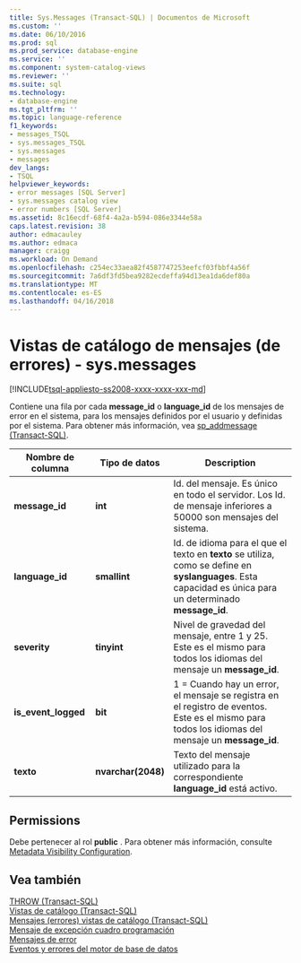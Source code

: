 ```yaml
---
title: Sys.Messages (Transact-SQL) | Documentos de Microsoft
ms.custom: ''
ms.date: 06/10/2016
ms.prod: sql
ms.prod_service: database-engine
ms.service: ''
ms.component: system-catalog-views
ms.reviewer: ''
ms.suite: sql
ms.technology:
- database-engine
ms.tgt_pltfrm: ''
ms.topic: language-reference
f1_keywords:
- messages_TSQL
- sys.messages_TSQL
- sys.messages
- messages
dev_langs:
- TSQL
helpviewer_keywords:
- error messages [SQL Server]
- sys.messages catalog view
- error numbers [SQL Server]
ms.assetid: 8c16ecdf-68f4-4a2a-b594-086e3344e58a
caps.latest.revision: 38
author: edmacauley
ms.author: edmaca
manager: craigg
ms.workload: On Demand
ms.openlocfilehash: c254ec33aea82f4587747253eefcf03fbbf4a56f
ms.sourcegitcommit: 7a6df3fd5bea9282ecdeffa94d13ea1da6def80a
ms.translationtype: MT
ms.contentlocale: es-ES
ms.lasthandoff: 04/16/2018
---
```

# <a name="messages-for-errors-catalog-views---sysmessages"></a>Vistas de catálogo de mensajes (de errores) - sys.messages
[!INCLUDE[tsql-appliesto-ss2008-xxxx-xxxx-xxx-md](../../includes/tsql-appliesto-ss2008-xxxx-xxxx-xxx-md.md)]

  Contiene una fila por cada **message_id** o **language_id** de los mensajes de error en el sistema, para los mensajes definidos por el usuario y definidas por el sistema. Para obtener más información, vea [sp_addmessage &#40;Transact-SQL&#41;](../../relational-databases/system-stored-procedures/sp-addmessage-transact-sql.md).  
   
|Nombre de columna|Tipo de datos|Description|  
|-----------------|---------------|-----------------|  
|**message_id**|**int**|Id. del mensaje. Es único en todo el servidor. Los Id. de mensaje inferiores a 50000 son mensajes del sistema.|  
|**language_id**|**smallint**|Id. de idioma para el que el texto en **texto** se utiliza, como se define en **syslanguages**. Esta capacidad es única para un determinado **message_id**.|  
|**severity**|**tinyint**|Nivel de gravedad del mensaje, entre 1 y 25. Este es el mismo para todos los idiomas del mensaje un **message_id**.|  
|**is_event_logged**|**bit**|1 = Cuando hay un error, el mensaje se registra en el registro de eventos. Este es el mismo para todos los idiomas del mensaje un **message_id**.|  
|**texto**|**nvarchar(2048)**|Texto del mensaje utilizado para la correspondiente **language_id** está activo.|  
  
## <a name="permissions"></a>Permissions  
 Debe pertenecer al rol **public** . Para obtener más información, consulte [Metadata Visibility Configuration](../../relational-databases/security/metadata-visibility-configuration.md).  
  
## <a name="see-also"></a>Vea también  
 [THROW &#40;Transact-SQL&#41;](../../t-sql/language-elements/throw-transact-sql.md)   
 [Vistas de catálogo &#40;Transact-SQL&#41;](../../relational-databases/system-catalog-views/catalog-views-transact-sql.md)   
 [Mensajes &#40;errores&#41; vistas de catálogo &#40;Transact-SQL&#41;](http://msdn.microsoft.com/library/8ac78c53-7b97-41b3-9cbd-5f97c179f1f2)   
 [Mensaje de excepción cuadro programación](http://msdn.microsoft.com/library/0b1ba514-6959-4e69-bfd2-3cf3c1ac4b9c)   
 [Mensajes de error](../../relational-databases/native-client-odbc-error-messages/error-messages.md)   
 [Eventos y errores del motor de base de datos](../../relational-databases/errors-events/database-engine-events-and-errors.md)  
  
  
